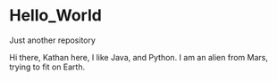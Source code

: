 # Hello_World
Just another repository

Hi there,
Kathan here, I like Java, and Python.
I am an alien from Mars, trying to fit on Earth.

